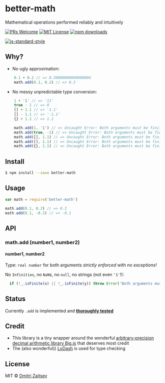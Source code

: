 # better-math
Mathematical operations performed reliably and intuitively


[![PRs Welcome](https://img.shields.io/badge/PRs-welcome-brightgreen.svg?style=flat-square)](http://makeapullrequest.com) 
[![MIT License](https://img.shields.io/npm/l/better-math.svg?style=flat-square)](http://opensource.org/licenses/MIT) 
[![npm downloads](https://img.shields.io/npm/dm/better-math.svg?style=flat-square)](https://www.npmjs.com/package/better-math)

[![js-standard-style](https://cdn.rawgit.com/feross/standard/master/badge.svg)](https://github.com/feross/standard)


## Why?

- No ugly approximation:

```js
	0.1 + 0.2 // => 0.30000000000000004
	math.add(0.1, 0.2) // => 0.3
```

- No messy unpredictable type conversion:

```js
	1 + '1' // => '11'
	true - 1 // => 0
	[] + 1.1 // => '1.1'
	[] - 1.1 // => '-1.1'
	{} + 1.1 // => 1.1

	math.add(1, '1') // => Uncaught Error: Both arguments must be finite numbers
	math.add(true, -1) // => Uncaught Error: Both arguments must be finite numbers
	math.add([], 1.1) // => Uncaught Error: Both arguments must be finite numbers
	math.add([], 1.1) // => Uncaught Error: Both arguments must be finite numbers
	math.add({}, 1.1) // => Uncaught Error: Both arguments must be finite numbers
```


## Install

```sh
$ npm install --save better-math
```


## Usage

```js
var math = require('better-math')

math.add(0.1, 0.2) // => 0.3
math.add(0.1, -0.2) // => -0.1
```


## API

### math.add (number1, number2)

#### number1, number2

Type: `real number` for both arguments *strictly enforced* with *no exceptions!*

No `Infinities`, no `NaN`s, no `null`, no strings (not even `'1'`!):

```js
  if (!_.isFinite(x) || !_.isFinite(y)) throw Error('Both arguments must be finite numbers')
```


## Status
Currently `.add` is implemented and [**thoroughly tested**](https://github.com/dmitriz/better-math/blob/master/test.js)


## Credit
- This library is a tiny wrapper around the wonderful
[arbitrary-precision decimal arithmetic library Big.js](https://github.com/MikeMcl/big.js/) that deserves most credit
- The (also wonderful)) [LoDash](https://lodash.com/) is used for type checking


## License

MIT © [Dmitri Zaitsev](https://github.com/dmitriz)
